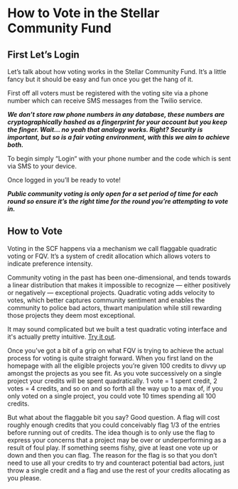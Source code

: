 # How to Vote in the Stellar Community Fund

## First Let’s Login
Let’s talk about how voting works in the Stellar Community Fund. It’s a little fancy but it should be easy and fun once you get the hang of it.

First off all voters must be registered with the voting site via a phone number which can receive SMS messages from the Twilio service.

**_We don’t store raw phone numbers in any database, these numbers are cryptographically hashed as a fingerprint for your account but you keep the finger. Wait… no yeah that analogy works. Right? Security is important, but so is a fair voting environment, with this we aim to achieve both._**

To begin simply “Login“ with your phone number and the code which is sent via SMS to your device.

Once logged in you’ll be ready to vote!

**_Public community voting is only open for a set period of time for each round so ensure it’s the right time for the round you’re attempting to vote in._**

## How to Vote
Voting in the SCF happens via a mechanism we call flaggable quadratic voting or FQV. It’s a system of credit allocation which allows voters to indicate preference intensity.

Community voting in the past has been one-dimensional, and tends towards a linear distribution that makes it impossible to recognize — either positively or negatively — exceptional projects. Quadratic voting adds velocity to votes, which better captures community sentiment and enables the community to police bad actors, thwart manipulation while still rewarding those projects they deem most exceptional.

It may sound complicated but we built a test quadratic voting interface and it's actually pretty intuitive. [Try it out](https://fqv.vercel.app).

Once you’ve got a bit of a grip on what FQV is trying to achieve the actual process for voting is quite straight forward. When you first land on the homepage with all the eligible projects you’re given 100 credits to divvy up amongst the projects as you see fit. As you vote successively on a single project your credits will be spent quadratically. 1 vote = 1 spent credit, 2 votes = 4 credits, and so on and so forth all the way up to a max of, if you only voted on a single project, you could vote 10 times spending all 100 credits. 

But what about the flaggable bit you say? Good question. A flag will cost roughly enough credits that you could conceivably flag 1/3 of the entries before running out of credits. The idea though is to only use the flag to express your concerns that a project may be over or underperforming as a result of foul play. If something seems fishy, give at least one vote up or down and then you can flag. The reason for the flag is so that you don’t need to use all your credits to try and counteract potential bad actors, just throw a single credit and a flag and use the rest of your credits allocating as you please.

